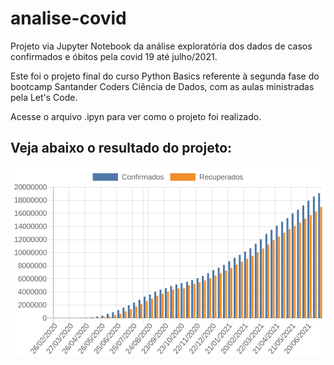 # analise-covid

Projeto via Jupyter Notebook da análise exploratória dos dados de casos confirmados e óbitos pela covid 19 até julho/2021.

Este foi o projeto final do curso Python Basics referente à segunda fase do bootcamp Santander Coders Ciência de Dados, com as aulas ministradas pela Let's Code.

Acesse o arquivo .ipyn para ver como o projeto foi realizado.

<h2>Veja abaixo o resultado do projeto:</h2>

<img src = 'https://github.com/brunocs25/analise-covid/blob/main/meu-primeiro-grafico.png?raw=true'> </img>
